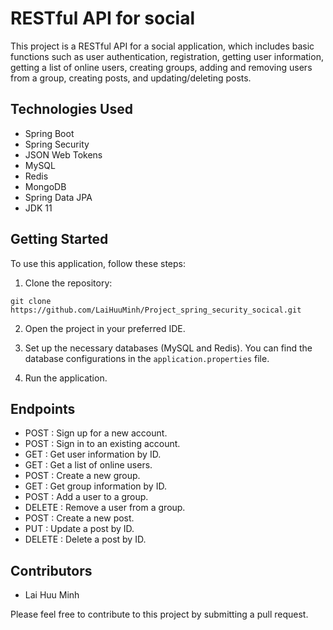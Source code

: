

# RESTful API for social

This project is a RESTful API for a social application, which includes basic functions such as user authentication, registration, getting user information, getting a list of online users, creating groups, adding and removing users from a group, creating posts, and updating/deleting posts.

## Technologies Used
- Spring Boot
- Spring Security
- JSON Web Tokens
- MySQL
- Redis
- MongoDB
- Spring Data JPA
- JDK 11

## Getting Started
To use this application, follow these steps:

1. Clone the repository:

```
git clone https://github.com/LaiHuuMinh/Project_spring_security_socical.git
```

2. Open the project in your preferred IDE.

3. Set up the necessary databases (MySQL and Redis). You can find the database configurations in the `application.properties` file.

4. Run the application.

## Endpoints

- POST  : Sign up for a new account.
- POST  : Sign in to an existing account.
- GET   : Get user information by ID.
- GET  : Get a list of online users.
- POST  : Create a new group.
- GET  : Get group information by ID.
- POST  : Add a user to a group.
- DELETE  : Remove a user from a group.
- POST : Create a new post.
- PUT  : Update a post by ID.
- DELETE : Delete a post by ID.

## Contributors
- Lai Huu Minh

Please feel free to contribute to this project by submitting a pull request.
